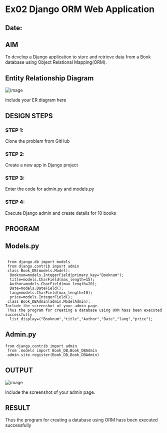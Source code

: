 # Ex02 Django ORM Web Application
## Date: 

## AIM
To develop a Django application to store and retrieve data from a Book database using Object Relational Mapping(ORM).

## Entity Relationship Diagram
![image](https://github.com/Srimathi0123/ORM/assets/118673240/ef1b6633-fa20-4662-a486-b1ebd620e9ed)


Include your ER diagram here

## DESIGN STEPS

### STEP 1:
Clone the problem from GitHub

### STEP 2:
Create a new app in Django project

### STEP 3:
Enter the code for admin.py and models.py

### STEP 4:
Execute Django admin and create details for 10 books

## PROGRAM
## Models.py
```

 from django.db import models
 from django.contrib import admin
 class Book_DB(models.Model):
  Booknum=models.IntegerField(primary_key="Booknum");
  title=models.CharField(max_length=15);
  Author=models.CharField(max_length=20);
  Date=models.DateField();
  lang=models.CharField(max_length=10);
  price=models.IntegerField();
 class Book_DBAdmin(admin.ModelAdmin):
Include the screenshot of your admin page.
 Thus the program for creating a database using ORM hass been executed successfully
  list_display=("Booknum","title","Author","Date","lang","price");
```

## Admin.py
```
from django.contrib import admin
 from .models import Book_DB,Book_DBAdmin
 admin.site.register(Book_DB,Book_DBAdmin)
```
## OUTPUT
![image](https://github.com/Srimathi0123/ORM/assets/118673240/883aa4d0-0dd0-4d5e-9934-f248f4d660f8)


Include the screenshot of your admin page.


## RESULT
Thus the program for creating a database using ORM hass been executed successfully
